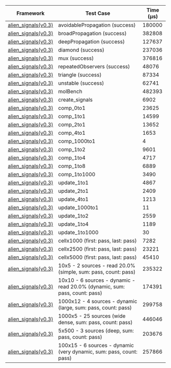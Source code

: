 | Framework | Test Case | Time (μs) |
| --- | --- | --- |
| [alien_signals(v0.3)](https://github.com/medz/alien-signals-dart) | avoidablePropagation (success) | 180000 |
| [alien_signals(v0.3)](https://github.com/medz/alien-signals-dart) | broadPropagation (success) | 382808 |
| [alien_signals(v0.3)](https://github.com/medz/alien-signals-dart) | deepPropagation (success) | 127637 |
| [alien_signals(v0.3)](https://github.com/medz/alien-signals-dart) | diamond (success) | 237036 |
| [alien_signals(v0.3)](https://github.com/medz/alien-signals-dart) | mux (success) | 376816 |
| [alien_signals(v0.3)](https://github.com/medz/alien-signals-dart) | repeatedObservers (success) | 48076 |
| [alien_signals(v0.3)](https://github.com/medz/alien-signals-dart) | triangle (success) | 87334 |
| [alien_signals(v0.3)](https://github.com/medz/alien-signals-dart) | unstable (success) | 62741 |
| [alien_signals(v0.3)](https://github.com/medz/alien-signals-dart) | molBench | 482393 |
| [alien_signals(v0.3)](https://github.com/medz/alien-signals-dart) | create_signals | 6902 |
| [alien_signals(v0.3)](https://github.com/medz/alien-signals-dart) | comp_0to1 | 23625 |
| [alien_signals(v0.3)](https://github.com/medz/alien-signals-dart) | comp_1to1 | 14599 |
| [alien_signals(v0.3)](https://github.com/medz/alien-signals-dart) | comp_2to1 | 13652 |
| [alien_signals(v0.3)](https://github.com/medz/alien-signals-dart) | comp_4to1 | 1653 |
| [alien_signals(v0.3)](https://github.com/medz/alien-signals-dart) | comp_1000to1 | 4 |
| [alien_signals(v0.3)](https://github.com/medz/alien-signals-dart) | comp_1to2 | 9601 |
| [alien_signals(v0.3)](https://github.com/medz/alien-signals-dart) | comp_1to4 | 4717 |
| [alien_signals(v0.3)](https://github.com/medz/alien-signals-dart) | comp_1to8 | 6889 |
| [alien_signals(v0.3)](https://github.com/medz/alien-signals-dart) | comp_1to1000 | 3490 |
| [alien_signals(v0.3)](https://github.com/medz/alien-signals-dart) | update_1to1 | 4867 |
| [alien_signals(v0.3)](https://github.com/medz/alien-signals-dart) | update_2to1 | 2409 |
| [alien_signals(v0.3)](https://github.com/medz/alien-signals-dart) | update_4to1 | 1213 |
| [alien_signals(v0.3)](https://github.com/medz/alien-signals-dart) | update_1000to1 | 11 |
| [alien_signals(v0.3)](https://github.com/medz/alien-signals-dart) | update_1to2 | 2559 |
| [alien_signals(v0.3)](https://github.com/medz/alien-signals-dart) | update_1to4 | 1189 |
| [alien_signals(v0.3)](https://github.com/medz/alien-signals-dart) | update_1to1000 | 30 |
| [alien_signals(v0.3)](https://github.com/medz/alien-signals-dart) | cellx1000 (first: pass, last: pass) | 7282 |
| [alien_signals(v0.3)](https://github.com/medz/alien-signals-dart) | cellx2500 (first: pass, last: pass) | 23221 |
| [alien_signals(v0.3)](https://github.com/medz/alien-signals-dart) | cellx5000 (first: pass, last: pass) | 45410 |
| [alien_signals(v0.3)](https://github.com/medz/alien-signals-dart) | 10x5 - 2 sources - read 20.0% (simple, sum: pass, count: pass) | 235322 |
| [alien_signals(v0.3)](https://github.com/medz/alien-signals-dart) | 10x10 - 6 sources - dynamic - read 20.0% (dynamic, sum: pass, count: pass) | 174391 |
| [alien_signals(v0.3)](https://github.com/medz/alien-signals-dart) | 1000x12 - 4 sources - dynamic (large, sum: pass, count: pass) | 299758 |
| [alien_signals(v0.3)](https://github.com/medz/alien-signals-dart) | 1000x5 - 25 sources (wide dense, sum: pass, count: pass) | 446046 |
| [alien_signals(v0.3)](https://github.com/medz/alien-signals-dart) | 5x500 - 3 sources (deep, sum: pass, count: pass) | 203676 |
| [alien_signals(v0.3)](https://github.com/medz/alien-signals-dart) | 100x15 - 6 sources - dynamic (very dynamic, sum: pass, count: pass) | 257866 |
